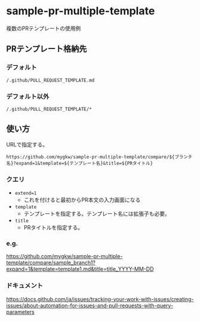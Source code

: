# sample-pr-multiple-template

複数のPRテンプレートの使用例

## PRテンプレート格納先

### デフォルト
`/.github/PULL_REQUEST_TEMPLATE.md`

### デフォルト以外
`/.github/PULL_REQUEST_TEMPLATE/*`

## 使い方

URLで指定する。

`https://github.com/mygkw/sample-pr-multiple-template/compare/${ブランチ名}?expand=1&template=${テンプレート名}&title=${PRタイトル}`

### クエリ
- `extend=1`
  - これを付けると最初からPR本文の入力画面になる
- `template`
  - テンプレートを指定する。テンプレート名には拡張子も必要。
- `title`
  - PRタイトルを指定する。


### e.g.
https://github.com/mygkw/sample-pr-multiple-template/compare/sample_branch1?expand=1&template=template1.md&title=title_YYYY-MM-DD

### ドキュメント
https://docs.github.com/ja/issues/tracking-your-work-with-issues/creating-issues/about-automation-for-issues-and-pull-requests-with-query-parameters

